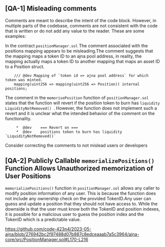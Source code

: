 ## [QA-1] Misleading comments
Comments are meant to  describe the intent of the code block. However, in multiple parts of the codebase, comments are not consistent with the code that is written or do not add any value to the reader. These are some examples:

In the contract `positionManager.sol` The comment associated with the positions mapping appears to be misleading.The comment suggests that the mapping maps a token ID to an ajna pool address, in reality, the mapping actually maps a token ID to another mapping that maps an asset ID to a Position struct.
``` 
    /// @dev Mapping of `token id => ajna pool address` for which token was minted.
    mapping(uint256 => mapping(uint256 => Position)) internal positions;
```

The comment in the `memorisePosition` function of `positionManager.sol` states that the function will revert if the position token to burn has `liquidity LiquidityNotRemoved() `. However, the function does not implement such a revert and it is unclear what the intended behavior of the comment on the functionality.
```
     *  @dev    === Revert on ===
     *  @dev    positions token to burn has liquidity `LiquidityNotRemoved()`
```

Consider correcting the comments to not mislead users or developers 

## [QA-2] Publicly Callable `memorializePositions()` Function Allows Unauthorized memorization of User Positions
`memorializePositions()` function in `positionManager.sol` allows any caller to modify position information of any user. This is because the function does not include any ownership check on the provided TokenID.Any user can guess and update a position that they should not have access to. While the downside is that the user must know both the TokenID and position indexes, it is possible for a malicious user to guess the position index and the TokenID which is  a predictable value.

https://github.com/code-423n4/2023-05-ajna/blob/276942bc2f97488d07b887c8edceaaab7a5c3964/ajna-core/src/PositionManager.sol#L170-L216

